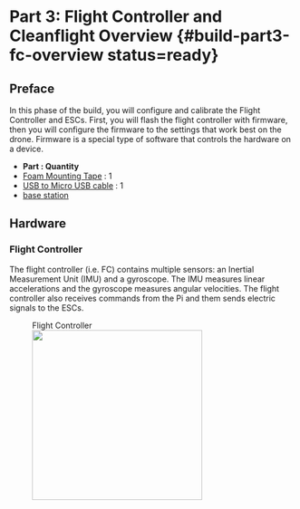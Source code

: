 # Part 3: Flight Controller and Cleanflight  Overview {#build-part3-fc-overview status=ready}


## Preface

In this phase of the build, you will configure and calibrate the Flight Controller and ESCs. First, you will flash the flight controller with firmware, then you will configure the firmware to the settings that work best on the drone. Firmware is a special type of software that controls the hardware on a device.  

- **Part : Quantity**
- [Foam Mounting Tape](#materials-mounting-tape) : 1
- [USB to Micro USB cable](#materials-usb-to-micro-usb) : 1
- [base station](#materials-base-station)


## Hardware

### Flight Controller

The flight controller (i.e. FC) contains multiple sensors: an Inertial Measurement Unit (IMU) and a gyroscope. The IMU measures linear accelerations and the gyroscope measures angular velocities. The flight controller also receives commands from the Pi and them sends electric signals to the ESCs.

<figure>
     <figcaption>Flight Controller</figcaption>
    <img src="photos/new-fc.png" width="300"/>
</figure>
